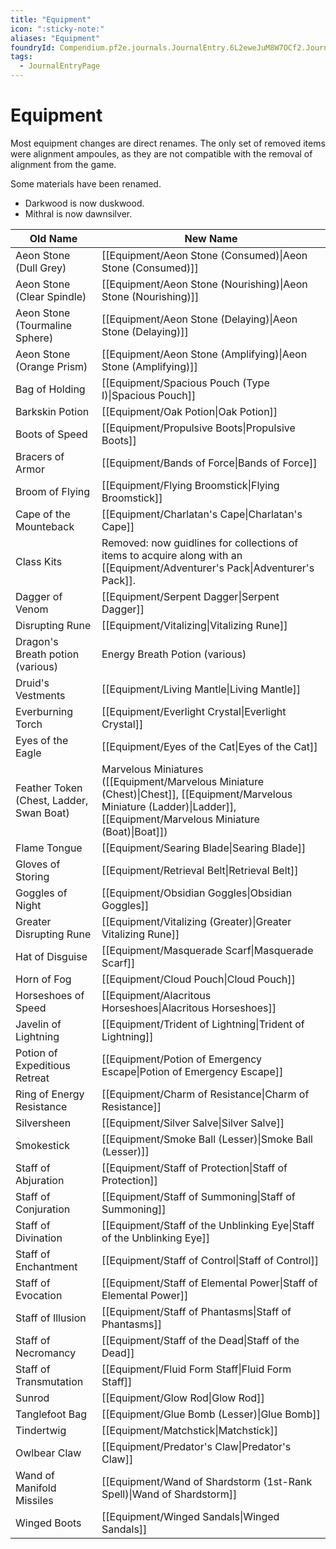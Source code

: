 ```yaml
---
title: "Equipment"
icon: ":sticky-note:"
aliases: "Equipment"
foundryId: Compendium.pf2e.journals.JournalEntry.6L2eweJuM8W7OCf2.JournalEntryPage.a5XWVMjK5OsZciRi
tags:
  - JournalEntryPage
---
```


# Equipment
Most equipment changes are direct renames. The only set of removed items were alignment ampoules, as they are not compatible with the removal of alignment from the game.

Some materials have been renamed.

*   Darkwood is now duskwood.
*   Mithral is now dawnsilver.

  

| Old Name | New Name |
| --- | --- |
| Aeon Stone (Dull Grey) | [[Equipment/Aeon Stone (Consumed)\|Aeon Stone (Consumed)]] |
| Aeon Stone (Clear Spindle) | [[Equipment/Aeon Stone (Nourishing)\|Aeon Stone (Nourishing)]] |
| Aeon Stone (Tourmaline Sphere) | [[Equipment/Aeon Stone (Delaying)\|Aeon Stone (Delaying)]] |
| Aeon Stone (Orange Prism) | [[Equipment/Aeon Stone (Amplifying)\|Aeon Stone (Amplifying)]] |
| Bag of Holding | [[Equipment/Spacious Pouch (Type I)\|Spacious Pouch]] |
| Barkskin Potion | [[Equipment/Oak Potion\|Oak Potion]] |
| Boots of Speed | [[Equipment/Propulsive Boots\|Propulsive Boots]] |
| Bracers of Armor | [[Equipment/Bands of Force\|Bands of Force]] |
| Broom of Flying | [[Equipment/Flying Broomstick\|Flying Broomstick]] |
| Cape of the Mounteback | [[Equipment/Charlatan's Cape\|Charlatan's Cape]] |
| Class Kits | Removed: now guidlines for collections of items to acquire along with an [[Equipment/Adventurer's Pack\|Adventurer's Pack]]. |
| Dagger of Venom | [[Equipment/Serpent Dagger\|Serpent Dagger]] |
| Disrupting Rune | [[Equipment/Vitalizing\|Vitalizing Rune]] |
| Dragon's Breath potion (various) | Energy Breath Potion (various) |
| Druid's Vestments | [[Equipment/Living Mantle\|Living Mantle]] |
| Everburning Torch | [[Equipment/Everlight Crystal\|Everlight Crystal]] |
| Eyes of the Eagle | [[Equipment/Eyes of the Cat\|Eyes of the Cat]] |
| Feather Token (Chest, Ladder, Swan Boat) | Marvelous Miniatures ([[Equipment/Marvelous Miniature (Chest)\|Chest]], [[Equipment/Marvelous Miniature (Ladder)\|Ladder]], [[Equipment/Marvelous Miniature (Boat)\|Boat]]) |
| Flame Tongue | [[Equipment/Searing Blade\|Searing Blade]] |
| Gloves of Storing | [[Equipment/Retrieval Belt\|Retrieval Belt]] |
| Goggles of Night | [[Equipment/Obsidian Goggles\|Obsidian Goggles]] |
| Greater Disrupting Rune | [[Equipment/Vitalizing (Greater)\|Greater Vitalizing Rune]] |
| Hat of Disguise | [[Equipment/Masquerade Scarf\|Masquerade Scarf]] |
| Horn of Fog | [[Equipment/Cloud Pouch\|Cloud Pouch]] |
| Horseshoes of Speed | [[Equipment/Alacritous Horseshoes\|Alacritous Horseshoes]] |
| Javelin of Lightning | [[Equipment/Trident of Lightning\|Trident of Lightning]] |
| Potion of Expeditious Retreat | [[Equipment/Potion of Emergency Escape\|Potion of Emergency Escape]] |
| Ring of Energy Resistance | [[Equipment/Charm of Resistance\|Charm of Resistance]] |
| Silversheen | [[Equipment/Silver Salve\|Silver Salve]] |
| Smokestick | [[Equipment/Smoke Ball (Lesser)\|Smoke Ball (Lesser)]] |
| Staff of Abjuration | [[Equipment/Staff of Protection\|Staff of Protection]] |
| Staff of Conjuration | [[Equipment/Staff of Summoning\|Staff of Summoning]] |
| Staff of Divination | [[Equipment/Staff of the Unblinking Eye\|Staff of the Unblinking Eye]] |
| Staff of Enchantment | [[Equipment/Staff of Control\|Staff of Control]] |
| Staff of Evocation | [[Equipment/Staff of Elemental Power\|Staff of Elemental Power]] |
| Staff of Illusion | [[Equipment/Staff of Phantasms\|Staff of Phantasms]] |
| Staff of Necromancy | [[Equipment/Staff of the Dead\|Staff of the Dead]] |
| Staff of Transmutation | [[Equipment/Fluid Form Staff\|Fluid Form Staff]] |
| Sunrod | [[Equipment/Glow Rod\|Glow Rod]] |
| Tanglefoot Bag | [[Equipment/Glue Bomb (Lesser)\|Glue Bomb]] |
| Tindertwig | [[Equipment/Matchstick\|Matchstick]] |
| Owlbear Claw | [[Equipment/Predator's Claw\|Predator's Claw]] |
| Wand of Manifold Missiles | [[Equipment/Wand of Shardstorm (1st-Rank Spell)\|Wand of Shardstorm]] |
| Winged Boots | [[Equipment/Winged Sandals\|Winged Sandals]] |